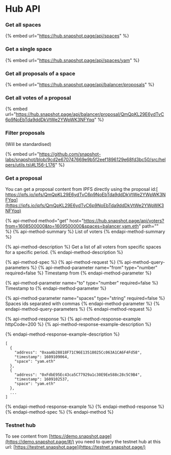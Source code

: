 # Hub API

### Get all spaces

{% embed url="https://hub.snapshot.page/api/spaces" %}

### Get a single space

{% embed url="https://hub.snapshot.page/api/spaces/yam" %}

### Get all proposals of a space

{% embed url="https://hub.snapshot.page/api/balancer/proposals" %}

### Get all votes of a proposal

{% embed url="https://hub.snapshot.page/api/balancer/proposal/QmQpKL29E6ydTvC6p9NoEbTda9ddDkVtWe2YWpWK3NFYqq" %}

### Filter proposals

\(Will be standardised\)

{% embed url="https://github.com/snapshot-labs/snapshot/blob/9cd2e670747669e9b5f2eef1896129e68fd3bc50/src/helpers/utils.ts\#L156-L176" %}

### Get a proposal

You can get a proposal content from IPFS directly using the proposal id:[ https://ipfs.io/ipfs/QmQpKL29E6ydTvC6p9NoEbTda9ddDkVtWe2YWpWK3NFYqq](https://ipfs.io/ipfs/QmQpKL29E6ydTvC6p9NoEbTda9ddDkVtWe2YWpWK3NFYqq)

{% api-method method="get" host="https://hub.snapshot.page/api/voters?from=1608500000&to=1609500000&spaces=balancer,yam.eth" path="" %}
{% api-method-summary %}
List of voters
{% endapi-method-summary %}

{% api-method-description %}
Get a list of all voters from specific spaces for a specific period.
{% endapi-method-description %}

{% api-method-spec %}
{% api-method-request %}
{% api-method-query-parameters %}
{% api-method-parameter name="from" type="number" required=false %}
Timestamp from
{% endapi-method-parameter %}

{% api-method-parameter name="to" type="number" required=false %}
Timestamp to
{% endapi-method-parameter %}

{% api-method-parameter name="spaces" type="string" required=false %}
Spaces ids separated with commas
{% endapi-method-parameter %}
{% endapi-method-query-parameters %}
{% endapi-method-request %}

{% api-method-response %}
{% api-method-response-example httpCode=200 %}
{% api-method-response-example-description %}

{% endapi-method-response-example-description %}

```
[
  {
    "address": "0xaaAb28818F71C96E13518025Cc063A1CA6F4Fd58",
    "timestamp": 1609109064,
    "space": "yam.eth"
  },
  {
    "address": "0xFdbE95Ec43ca5C77929a1c30E9Ee588c28c5C9B4",
    "timestamp": 1609102537,
    "space": "yam.eth"
  },
  ...
]
```
{% endapi-method-response-example %}
{% endapi-method-response %}
{% endapi-method-spec %}
{% endapi-method %}

### Testnet hub

To see content from [https://demo.snapshot.page](https://demo.snapshot.page/#/) you need to query the testnet hub at this url: [https://testnet.snapshot.page](https://testnet.snapshot.page/)

